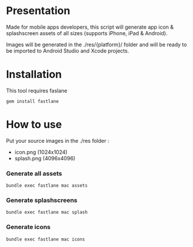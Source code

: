# Presentation

Made for mobile apps developers, this script will generate app icon & splashscreen assets of all sizes (supports iPhone, iPad & Android). 

Images will be generated in the ./res/{platform}/ folder and will be ready to be imported to Android Studio and Xcode projects.

# Installation

This tool requires faslane

    gem install fastlane



# How to use

Put your source images in the ./res folder :
 
- icon.png (1024x1024)    
- splash.png (4096x4096) 
 


 
###  Generate all assets 

    bundle exec fastlane mac assets

###  Generate splashscreens

    bundle exec fastlane mac splash

###  Generate icons

    bundle exec fastlane mac icons
